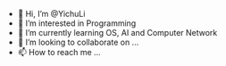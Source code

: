 - 👋 Hi, I’m @YichuLi
- 👀 I’m interested in Programming
- 🌱 I’m currently learning OS, AI and Computer Network
- 💞️ I’m looking to collaborate on ...
- 📫 How to reach me ...

<!---
YichuLi/YichuLi is a ✨ special ✨ repository because its `README.md` (this file) appears on your GitHub profile.
You can click the Preview link to take a look at your changes.
--->
